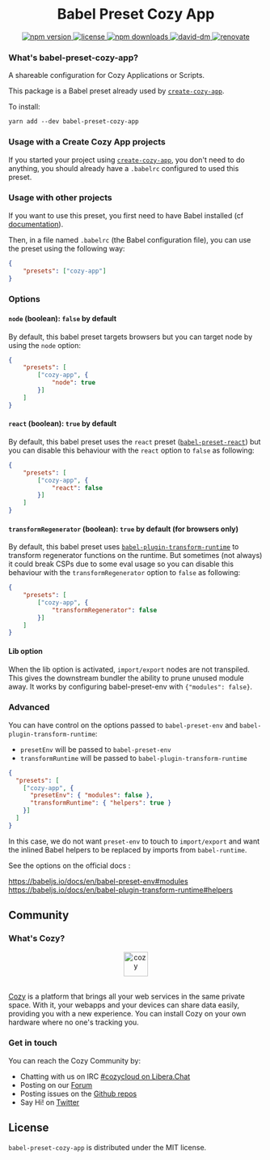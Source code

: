 <h1 align="center">Babel Preset Cozy App</h1>

<div align="center">
  <a href="https://www.npmjs.com/package/babel-preset-cozy-app">
    <img src="https://img.shields.io/npm/v/babel-preset-cozy-app.svg" alt="npm version" />
  </a>
  <a href="https://github.com/cozy/cozy-libs/blob/master/packages/babel-preset-cozy-app/LICENSE">
    <img src="https://img.shields.io/npm/l/babel-preset-cozy-app.svg" alt="license" />
  </a>
  <a href="https://npmcharts.com/compare/babel-preset-cozy-app">
    <img src="https://img.shields.io/npm/dm/babel-preset-cozy-app.svg" alt="npm downloads" />
  </a>
  <a href="https://david-dm.org/cozy/cozy-libs?path=packages/babel-preset-cozy-app">
    <img src="https://david-dm.org/cozy/cozy-libs/status.svg?path=packages/babel-preset-cozy-app" alt="david-dm" />
  </a>
  <a href="https://renovateapp.com/">
    <img src="https://img.shields.io/badge/renovate-enabled-brightgreen.svg" alt="renovate" />
  </a>
</div>

### What's babel-preset-cozy-app?

A shareable configuration for Cozy Applications or Scripts.

This package is a Babel preset already used by [`create-cozy-app`](https://github.com/CPatchane/create-cozy-app).

To install:

```
yarn add --dev babel-preset-cozy-app
```

### Usage with a Create Cozy App projects

If you started your project using [`create-cozy-app`](https://github.com/CPatchane/create-cozy-app), you don't need to do anything, you should already have a `.babelrc` configured to used this preset.

### Usage with other projects

If you want to use this preset, you first need to have Babel installed (cf [documentation](https://babeljs.io/docs/setup/)).

Then, in a file named `.babelrc` (the Babel configuration file), you can use the preset using the following way:

```json
{
    "presets": ["cozy-app"]
}
```

### Options

#### `node` (boolean): `false` by default

By default, this babel preset targets browsers but you can target node by using the `node` option:

```json
{
    "presets": [
        ["cozy-app", {
            "node": true
        }]
    ]
}
```

#### `react` (boolean): `true` by default

By default, this babel preset uses the `react` preset ([`babel-preset-react`](https://babeljs.io/docs/plugins/preset-react/#top)) but you can disable this behaviour with the `react` option to `false` as following:

```json
{
    "presets": [
        ["cozy-app", {
            "react": false
        }]
    ]
}
```

#### `transformRegenerator` (boolean): `true` by default (for browsers only)

By default, this babel preset uses [`babel-plugin-transform-runtime`](https://babeljs.io/docs/en/babel-plugin-transform-runtime.html) to transform regenerator functions on the runtime. But sometimes (not always) it could break CSPs due to some eval usage so you can disable this behaviour with the `transformRegenerator` option to `false` as following:

```json
{
    "presets": [
        ["cozy-app", {
            "transformRegenerator": false
        }]
    ]
}
```

#### Lib option

When the lib option is activated, `import/export` nodes are not transpiled. This gives the downstream bundler
the ability to prune unused module away. It works by configuring babel-preset-env with `{"modules": false}`.

### Advanced

You can have control on the options passed to `babel-preset-env` and `babel-plugin-transform-runtime`:

- `presetEnv` will be passed to `babel-preset-env`
- `transformRuntime` will be passed to `babel-plugin-transform-runtime`

```json
{
  "presets": [
    ["cozy-app", {
      "presetEnv": { "modules": false },
      "transformRuntime": { "helpers": true }
    }]
  ]
}
```

In this case, we do not want `preset-env` to touch to `import/export` and want the inlined Babel helpers
to be replaced by imports from `babel-runtime`.

See the options on the official docs :

<https://babeljs.io/docs/en/babel-preset-env#modules>
<https://babeljs.io/docs/en/babel-plugin-transform-runtime#helpers>

## Community

### What's Cozy?

<div align="center">
  <a href="https://cozy.io">
    <img src="https://cdn.rawgit.com/cozy/cozy-site/master/src/images/cozy-logo-name-horizontal-blue.svg" alt="cozy" height="48" />
  </a>
 </div>
 </br>

[Cozy][cozy] is a platform that brings all your web services in the same private space.  With it, your webapps and your devices can share data easily, providing you with a new experience. You can install Cozy on your own hardware where no one's tracking you.

### Get in touch

You can reach the Cozy Community by:

- Chatting with us on IRC [#cozycloud on Libera.Chat][libera]
- Posting on our [Forum][forum]
- Posting issues on the [Github repos][github]
- Say Hi! on [Twitter][twitter]

## License

`babel-preset-cozy-app` is distributed under the MIT license.

[cozy]: https://cozy.io "Cozy Cloud"

[libera]: https://web.libera.chat/#cozycloud

[forum]: https://forum.cozy.io/

[github]: https://github.com/cozy/

[twitter]: https://twitter.com/cozycloud
